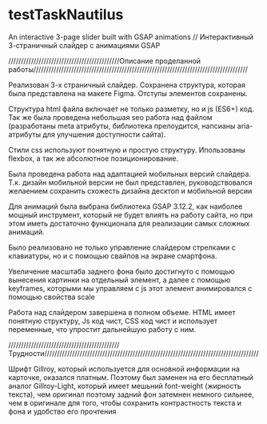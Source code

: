 # testTaskNautilus
An interactive 3-page slider built with GSAP animations // Интерактивный 3-страничный слайдер с анимациями GSAP

////////////////////////////////////////////Описание проделанной работы/////////////////////////////////////////////////////////////////////////////////////

Реализован 3-х страничный слайдер. Сохранена структура, которая была представлена на макете Figma. Отступы элементов сохранены.

Структура html файла включает не только разметку, но и js (ES6+) код. Так же была проведена небольшая seo работа над файлом
(разработаны meta атрибуты, библиотека прелоудится, напсианы aria-атрибуты для улучшения доступности сайта).

Стили css используют понятную и простую структуру. Ипользованы flexbox, а так же абсолютное позиционирование. 

Была проведена работа над адаптацией мобильных версий слайдера. Т.к. дизайн мобильной версии не был представлен, руководствовался желаением сохранить схожесть дизайна десктоп и мобильной версии

Для анимаций была выбрана библиотека GSAP 3.12.2, как наиболее мощный инструмент, который не будет влиять на работу сайта, но при этом иметь достаточно функционала для реализации самых сложных анимаций.

Было реализовано не только управление слайдером стрелками с клавиатуры, но и с помощью свайпов на экране смартфона.

Увеличение масштаба заднего фона было достигнуто с помощью вынесения картинки на отдельный элемент, а далее с помощью keyframes, которыми мы управляем с js этот элемент анимировался с помощью свойства scale

Работа над слайдером завершена в полном объеме. HTML имеет понятную структуру, Js код чист, CSS код чист и использует переменные, что упростит дальнейшую работу с ним.

////////////////////////////////////////////Трудности/////////////////////////////////////////////////////////////////////////////////////

Шрифт Gillroy, который используется для основной информации на карточке, оказался платным. Поэтому был заменен на его бесплатный аналог Gillroy-Light, который имеет мешьний font-weight (жирность текста), чем оригинал
поэтому задний фон затемнен немного сильнее, чем в оригинале для того, чтобы сохранить контрастность текста и фона и удобство его прочтения

